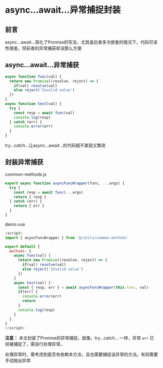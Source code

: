# async...await...异常捕捉封装

## 前言

async...await...简化了Promise的写法，尤其是后者多次嵌套的情况下，代码可读性很差。但前者的异常捕获却没那么方便

## async...await...异常捕获

```javascript
async function func(val) {
  return new Promise((resolve, reject) => {
    if(val) resolve(val)
    else reject('Invalid value')
  })
}
async function test(val) {
  try {
    const resp = await func(val)
    console.log(resp)
  } catch (err) {
    console.error(err)
  }
}
```

try...catch...让async...await...的代码既不美观又繁琐

## 封装异常捕获

common-methods.js

```javascript
export async function asyncFuncWrapper(func, ...args) {
  try {
	const resp = await func(...args)
	return { resp }
  } catch (err) {
	return { err }
  }
}
```

demo.vue

```javascript
<script>
import { asyncFuncWrapper } from '@/utils/common-methods'

export default {
  methods: {
	async func(val) {
	  return new Promise((resolve, reject) => {
	    if(val) resolve(val)
	    else reject('Invalid value')
	  })
	}
	async test(val) {
	  const { resp, err } = await asyncFuncWrapper(this.func, val)
	  if(err) {
	  	console.error(err)
	  	return
	  }
	  console.log(resp)
	}
  }
}
</script>
```

**注意：** 本文封装了Promise的异常捕捉，就像，try...catch... 一样，异常 `err` 已经被捕捉了，需自行处理异常。

处理异常时，需考虑到是否有依赖本方法，且也需要捕捉该异常的方法。有则需要手动抛出异常
